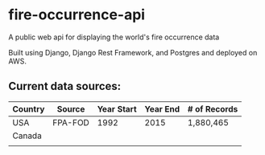 # fire-occurrence-api
A public web api for displaying the world's fire occurrence data

Built using Django, Django Rest Framework, and Postgres and deployed on AWS. 

## Current data sources:

| Country 	| Source  	| Year Start 	| Year End 	| # of Records 	      |
|---------	|---------	|------------	|----------	|--------------------	|
| USA     	| FPA-FOD 	| 1992       	| 2015     	| 1,880,465         	|
| Canada  	|         	|            	|          	|              	      |
|         	|         	|            	|          	|              	      |
